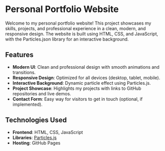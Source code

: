 # Personal Portfolio Website

Welcome to my personal portfolio website! This project showcases my skills, projects, and professional experience in a clean, modern, and responsive design. The website is built using HTML, CSS, and JavaScript, with the Particles.json library for an interactive background.

## Features

- **Modern UI**: Clean and professional design with smooth animations and transitions.
- **Responsive Design**: Optimized for all devices (desktop, tablet, mobile).
- **Interactive Background**: Dynamic particle effect using Particles.js.
- **Project Showcase**: Highlights my projects with links to GitHub repositories and live demos.
- **Contact Form**: Easy way for visitors to get in touch (optional, if implemented).

## Technologies Used

- **Frontend**: HTML, CSS, JavaScript
- **Libraries**: [Particles.js](https://vincentgarreau.com/particles.js/)
- **Hosting**: GitHub Pages
